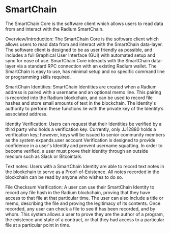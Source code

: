 # SmartChain
The SmartChain Core is the software client which allows users to read data from and interact with the Radium SmartChain.

Overview/Introduction:
The SmartChain Core is the software client which allows users to read data from and interact with the SmartChain data-layer. The software client is designed to be as user friendly as possible, and includes a full Graphical User Interface (GUI) with automated setup and sync for ease of use. SmartChain Core interacts with the SmartChain data-layer via a standard RPC connection with an existing Radium wallet. The SmartChain is easy to use, has minimal setup and no specific command line or programming skills required.

SmartChain Identities:
SmartChain Identities are created when a Radium address is paired with a username and an optional memo line. This pairing is recorded into the Radium blockchain, and can be used to record file hashes and store small amounts of text in the blockchain. The Identity's authority to perform these functions lie with the private key of the Identity’s associated address.

Identity Verification:
Users can request that their Identities be verified by a third party who holds a verification key. Currently, only JJ12880 holds a verification key; however, keys will be issued to senior community members as the system expands.user account Verification is designed to provide confidence in a user's Identity and prevent username squatting. In order to become verified, a user must prove their identity through an outside medium such as Slack or Bitcointalk.

Text notes:
Users with a SmartChain Identity are able to record text notes in the blockchain to serve as a  Proof-of-Existence. All notes recorded in the blockchain can be read by anyone who wishes to do so.

File Checksum Verification:
A user can use their SmartChain Identity to record any file hash in the Radium blockchain, proving that they have access to that file at that particular time. The user can also include a title or memo, describing the file and proving the legitimacy of its contents. Once recorded, any user can check a file to see if has been recorded, and by whom.  This system allows a user to prove they are the author of a program, the existence and state of a contract, or that they had access to a particular file at a particular point in time.


